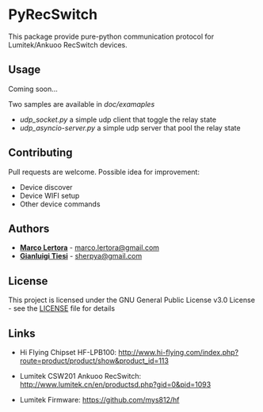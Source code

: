 # PyRecSwitch

This package provide pure-python communication protocol for Lumitek/Ankuoo RecSwitch devices.

## Usage

Coming soon...

Two samples are available in *doc/examaples*
* *udp_socket.py* a simple udp client that toggle the relay state
* *udp_asyncio-server.py* a simple udp server that pool the relay state

## Contributing

Pull requests are welcome. Possible idea for improvement:

* Device discover
* Device WIFI setup
* Other device commands

## Authors

* [**Marco Lertora**](https://github.com/marcolertora/) -  <marco.lertora@gmail.com>
* [**Gianluigi Tiesi**](https://github.com/sherpya) -  <sherpya@gmail.com>

## License

This project is licensed under the GNU General Public License v3.0 License - see the [LICENSE](LICENSE) file for details

## Links

* Hi Flying Chipset HF-LPB100: http://www.hi-flying.com/index.php?route=product/product/show&product_id=113

* Lumitek CSW201 Ankuoo RecSwitch: http://www.lumitek.cn/en/productsd.php?gid=0&pid=1093

* Lumitek Firmware: https://github.com/mys812/hf
